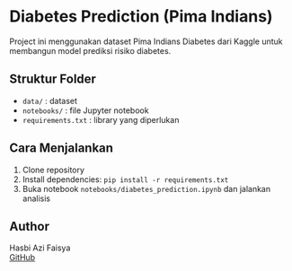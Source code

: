 # Diabetes Prediction (Pima Indians)

Project ini menggunakan dataset Pima Indians Diabetes dari Kaggle untuk membangun model prediksi risiko diabetes.

## Struktur Folder

- `data/` : dataset
- `notebooks/` : file Jupyter notebook
- `requirements.txt` : library yang diperlukan

## Cara Menjalankan

1. Clone repository
2. Install dependencies: `pip install -r requirements.txt`
3. Buka notebook `notebooks/diabetes_prediction.ipynb` dan jalankan analisis

## Author

Hasbi Azi Faisya  
[GitHub](https://github.com/hasbiazif)
